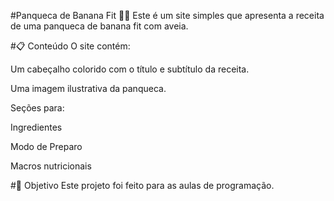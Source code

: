 #Panqueca de Banana Fit 🍌🥞
Este é um site simples que apresenta a receita de uma panqueca de banana fit com aveia.

#📋 Conteúdo
O site contém:

Um cabeçalho colorido com o título e subtítulo da receita.

Uma imagem ilustrativa da panqueca.

Seções para:

Ingredientes

Modo de Preparo

Macros nutricionais

#🎯 Objetivo
Este projeto foi feito para as aulas de programação.
